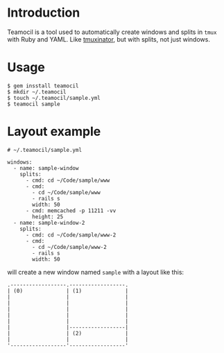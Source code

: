 # Introduction

Teamocil is a tool used to automatically create windows and splits in `tmux` with Ruby and YAML. Like [tmuxinator](https://github.com/aziz/tmuxinator), but with splits, not just windows.

# Usage

    $ gem insstall teamocil
    $ mkdir ~/.teamocil
    $ touch ~/.teamocil/sample.yml
    $ teamocil sample

# Layout example

    # ~/.teamocil/sample.yml

    windows:
      - name: sample-window
        splits:
          - cmd: cd ~/Code/sample/www
          - cmd:
            - cd ~/Code/sample/www
            - rails s
            width: 50
          - cmd: memcached -p 11211 -vv
            height: 25
      - name: sample-window-2
        splits:
          - cmd: cd ~/Code/sample/www-2
          - cmd:
            - cd ~/Code/sample/www-2
            - rails s
            width: 50

will create a new window named `sample` with a layout like this:

    .------------------.------------------.
    | (0)              | (1)              |
    |                  |                  |
    |                  |                  |
    |                  |                  |
    |                  |                  |
    |                  |                  |
    |                  |------------------|
    |                  | (2)              |
    |                  |                  |
    '------------------'------------------'
